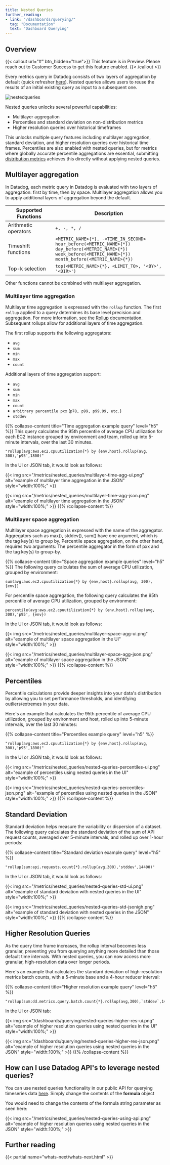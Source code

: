 ```yaml
---
title: Nested Queries
further_reading:
- link: "/dashboards/querying/"
  tag: "Documentation"
  text: "Dashboard Querying"
---
```


## Overview

{{< callout url="#" btn_hidden="true">}}
  This feature is in Preview. Please reach out to Customer Success to get this feature enabled. 
{{< /callout >}}  

Every metrics query in Datadog consists of two layers of aggregation by default (quick refresher [here](https://docs-staging.datadoghq.com/rachealou/nested-queries-updates/metrics/#anatomy-of-a-metric-query)). 
Nested queries allows users to reuse the results of an initial existing query as input to a subsequent one. 

![nestedqueries](https://github.com/user-attachments/assets/b1b0a116-70cb-40da-a48a-2ab318a17d12)

Nested queries unlocks several powerful capabilities: 

- Multilayer aggregation 
- Percentiles and standard deviation on non-distribution metrics
- Higher resolution queries over historical timeframes

This unlocks multiple query features including multilayer aggregation, standard deviation, and higher resolution queries over historical time frames. Percentiles are also enabled with nested queries, but for metrics where globally accurate percentile aggregations are essential, submitting [distribution metrics][4] achieves this directly without applying nested queries. 



## Multilayer aggregation

In Datadog, each metric query in Datadog is evaluated with two layers of aggregation: first by time, then by space. Multilayer aggregation allows you to apply additional layers of aggregation beyond the default.

| Supported Functions   | Description                                                                                    |
|-----------------------|-----------------------------------------------------------------------------------------------|
| Arithmetic operators   | `+, -, *, /`                                                                                  |
| Timeshift functions    | `<METRIC_NAME>{*}, -<TIME_IN_SECOND>`<br> `hour_before(<METRIC_NAME>{*})`<br> `day_before(<METRIC_NAME>{*})`<br> `week_before(<METRIC_NAME>{*})`<br> `month_before(<METRIC_NAME>{*})` |
| Top-k selection        | `top(<METRIC_NAME>{*}, <LIMIT_TO>, '<BY>', '<DIR>')`                                         |

Other functions cannot be combined with multilayer aggregation.

### Multilayer time aggregation

Multilayer time aggregation is expressed with the `rollup` function. The first `rollup` applied to a query determines its base level precision and aggregation. For more information, see the [Rollup][1] documentation. Subsequent rollups allow for additional layers of time aggregation.

The first rollup supports the following aggregators:
- `avg`
- `sum`
- `min`
- `max`
- `count`

Additional layers of time aggregation support:

- `avg`
- `sum`
- `min`
- `max`
- `count`
- `arbitrary percentile pxx` (`p78, p99, p99.99, etc.`)
- `stddev`

{{% collapse-content title="Time aggregation example query" level="h5" %}}
This query calculates the 95th percentile of average CPU utilization for each EC2 instance grouped by environment and team, rolled up into 5-minute intervals, over the last 30 minutes.

```text
"rollup(avg:aws.ec2.cpuutilization{*} by {env,host}.rollup(avg, 300),'p95',1800)"
```

In the UI or JSON tab, it would look as follows:

{{< img src="/metrics/nested_queries/multilayer-time-agg-ui.png" alt="example of multilayer time aggregation in the JSON" style="width:100%;" >}}

{{< img src="/metrics/nested_queries/multilayer-time-agg-json.png" alt="example of multilayer time aggregation in the JSON" style="width:100%;" >}}
{{% /collapse-content %}} 


### Multilayer space aggregation

Multilayer space aggregation is expressed with the name of the aggregator. Aggregators such as max(), stddev(), sum() have one argument, which is the tag key(s) to group by. Percentile space aggregation, on the other hand, requires two arguments: The percentile aggregator in the form of pxx and the tag key(s) to group-by.

{{% collapse-content title="Space aggregation example queries" level="h5" %}}
The following query calculates the sum of average CPU utilization, grouped by environment:

```text
sum(avg:aws.ec2.cpuutilization{*} by {env,host}.rollup(avg, 300),{env})
```

For percentile space aggregation, the following query calculates the 95th percentile of average CPU utilization, grouped by environment:

```text
percentile(avg:aws.ec2.cpuutilization{*} by {env,host}.rollup(avg, 300),'p95', {env})
```
In the UI or JSON tab, it would look as follows:

{{< img src="/metrics/nested_queries/multilayer-space-agg-ui.png" alt="example of multilayer space aggregation in the UI" style="width:100%;" >}}

{{< img src="/metrics/nested_queries/multilayer-space-agg-json.png" alt="example of multilayer space aggregation in the JSON" style="width:100%;" >}}
{{% /collapse-content %}} 



## Percentiles

Percentile calculations provide deeper insights into your data's distribution by allowing you to set performance thresholds, and identifying outliers/extremes in your data.

Here's an example that calculates the 95th percentile of average CPU utilization, grouped by environment and host, rolled up into 5-minute intervals, over the last 30 minutes:

{{% collapse-content title="Percentiles example query" level="h5" %}}
```text
"rollup(avg:aws.ec2.cpuutilization{*} by {env,host}.rollup(avg, 300),'p95',1800)"
```

In the UI or JSON tab, it would look as follows:

 {{< img src="/metrics/nested_queries/nested-queries-percentiles-ui.png" alt="example of percentiles  using nested queries in the UI" style="width:100%;" >}}

 {{< img src="/metrics/nested_queries/nested-queries-percentiles-json.png" alt="example of percentiles  using nested queries in the JSON" style="width:100%;" >}}
{{% /collapse-content %}} 



## Standard Deviation

Standard deviation helps measure the variability or dispersion of a dataset. The following query calculates the standard deviation of the sum of API request counts, averaged over 5-minute intervals, and rolled up over 1-hour periods:

{{% collapse-content title="Standard deviation example query" level="h5" %}}
```text
"rollup(sum:api.requests.count{*}.rollup(avg,300),'stddev',14400)"
```
In the UI or JSON tab, it would look as follows:

 {{< img src="/metrics/nested_queries/nested-queries-std-ui.png" alt="example of standard deviation with nested queries in the UI" style="width:100%;" >}}

 {{< img src="/metrics/nested_queries/nested-queries-std-jsonigh.png" alt="example of standard deviation with nested queries in the JSON" style="width:100%;" >}}
{{% /collapse-content %}} 



## Higher Resolution Queries

As the query time frame increases, the rollup interval becomes less granular, preventing you from querying anything more detailed than those default time intervals. With nested queries, you can now access more granular, high-resolution data over longer periods.

Here's an example that calculates the standard deviation of high-resolution metrics batch counts, with a 5-minute base and a 4-hour reducer interval:

{{% collapse-content title="Higher resolution example query" level="h5" %}}
```text
"rollup(sum:dd.metrics.query.batch.count{*}.rollup(avg,300),`stddev`,14400)"
```
In the UI or JSON tab:

{{< img src="/dashboards/querying/nested-queries-higher-res-ui.png" alt="example of higher resolution queries using nested queries in the UI" style="width:100%;" >}}

{{< img src="/dashboards/querying/nested-queries-higher-res-json.png" alt="example of higher resolution queries using nested queries in the JSON" style="width:100%;" >}}
{{% /collapse-content %}} 



## How can I use Datadog API's to leverage nested queries?
You can use nested queries functionality in our public API for querying timeseries data [here][3]. Simply change the contents of the **formula** object

You would need to change the contents of the formula string parameter as seen here:

 {{< img src="/metrics/nested_queries/nested-queries-using-api.png" alt="example of higher resolution queries using nested queries in the JSON" style="width:100%;" >}}


## Further reading

{{< partial name="whats-next/whats-next.html" >}}

[1]: /dashboards/functions/rollup/
[2]: /metrics/#configure-time-aggregation
[3]: /metrics/#query-timeseries-data-across-multiple-products
[4]: /metrics/distributions/